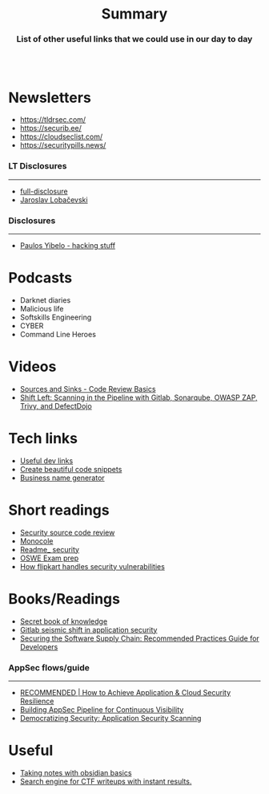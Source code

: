 # <div align="center">Summary</div>

### <div align="center">List of other useful links that we could use in our day to day </div>

<br> 
<br>

# Newsletters
* https://tldrsec.com/
* https://securib.ee/
* https://cloudseclist.com/
* https://securitypills.news/

### LT Disclosures
___
* [full-disclosure](https://full-disclosure.eu/)
* [Jaroslav Lobačevski](https://blog.devsecurity.eu/)

### Disclosures
---
* [Paulos Yibelo - hacking stuff](https://www.paulosyibelo.com/)

# Podcasts
* Darknet diaries
* Malicious life
* Softskills Engineering
* CYBER
* Command Line Heroes

# Videos
* [Sources and Sinks - Code Review Basics](https://www.youtube.com/watch?v=ZaOtY4i5w_U)
* [Shift Left: Scanning in the Pipeline with Gitlab, Sonarqube, OWASP ZAP, Trivy, and DefectDojo](https://www.youtube.com/watch?v=llQH7R_5JNE)

# Tech links
* [Useful dev links](https://devhints.io/)
* [Create beautiful code snippets](https://carbon.now.sh/)
* [Business name generator](https://namelix.com/)

# Short readings
* [Security source code review](https://securitycafe.ro/2022/06/06/security-source-code-review-manual-approaches/)
* [Monocole](https://medium.com/life-at-chime/monocle-how-chime-creates-a-proactive-security-engineering-culture-part-1-dedd3846127f)
* [Readme_ security](https://readme.security/)
* [OSWE Exam prep](https://hub.schellman.com/blog/oswe-review-and-exam-preparation-guide)
* [How flipkart handles security vulnerabilities](https://blog.flipkart.tech/how-flipkart-reacts-to-security-vulnerabilities-17dae9b0661e)

# Books/Readings
* [Secret book of knowledge](https://github.com/trimstray/the-book-of-secret-knowledge)
* [Gitlab seismic shift in application security](https://learn.gitlab.com/c/gitlab-seismic-shift?x=u5RjB_)
* [Securing the Software Supply Chain: Recommended Practices Guide for Developers](https://media.defense.gov/2022/Sep/01/2003068942/-1/-1/0/ESF_SECURING_THE_SOFTWARE_SUPPLY_CHAIN_DEVELOPERS.PDF)

### AppSec flows/guide
___
* [RECOMMENDED | How to Achieve Application & Cloud Security Resilience](https://betterappsec.com/how-to-scale-application-cloud-security-f31503182517)
* [Building AppSec Pipeline for Continuous Visibility](https://medium.com/chargebee-engineering/building-appsec-pipeline-for-continuous-visibility-d430beb0a78f)
* [Democratizing Security: Application Security Scanning](https://betterappsec.com/democratizing-security-application-security-scanning-acf56a5039ae)

# Useful
* [Taking notes with obsidian basics](https://www.youtube.com/watch?v=d3e7GWsqoU0)
* [Search engine for CTF writeups with instant results.](https://github.com/sarperavci/ctf-writeups-search/)

